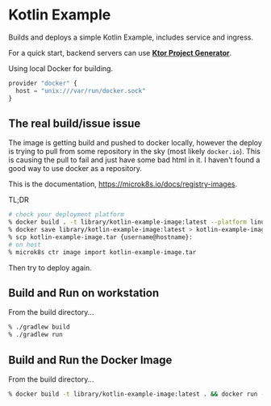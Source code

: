 # Kotlin Example

Builds and deploys a simple Kotlin Example, includes service and ingress.

For a quick start, backend servers can use [**Ktor Project Generator**](https://start.ktor.io/#/settings?name=kotlin-example&website=example.com&artifact=com.example.kotlin-example&kotlinVersion=1.9.22&ktorVersion=2.3.7&buildSystem=GRADLE_KTS&engine=NETTY&configurationIn=CODE&addSampleCode=true&plugins=).


Using local Docker for building.

```javascript
provider "docker" {
  host = "unix:///var/run/docker.sock"
}
```

## The real build/issue issue

The image is getting build and pushed to docker locally, however the deploy is trying to pull from some repository in the sky (most likely `docker.io`). This is causing the pull to fail and just have some bad html in it. I haven't found a good way to use docker as a repository.

This is the documentation, <https://microk8s.io/docs/registry-images>.

TL;DR

```bash
# check your deployment platform
% docker build . -t library/kotlin-example-image:latest --platform linux/arm64
% docker save library/kotlin-example-image:latest > kotlin-example-image.tar
% scp kotlin-example-image.tar {username@hostname}:
# on host
% microk8s ctr image import kotlin-example-image.tar
```

Then try to deploy again.

## Build and Run on workstation

From the build directory...

```bash
% ./gradlew build
% ./gradlew run
```

## Build and Run the Docker Image

From the build directory...

```bash
% docker build -t library/kotlin-example-image:latest . && docker run -p 8080:8080 library/kotlin-example-image
```